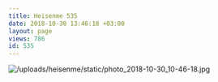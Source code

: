 ```yaml
---
title: Heisenme 535
date: 2018-10-30 13:46:18 +03:00
layout: page
views: 786
id: 535
---
```


![/uploads/heisenme/static/photo_2018-10-30_10-46-18.jpg](/uploads/heisenme/static/photo_2018-10-30_10-46-18.jpg)
